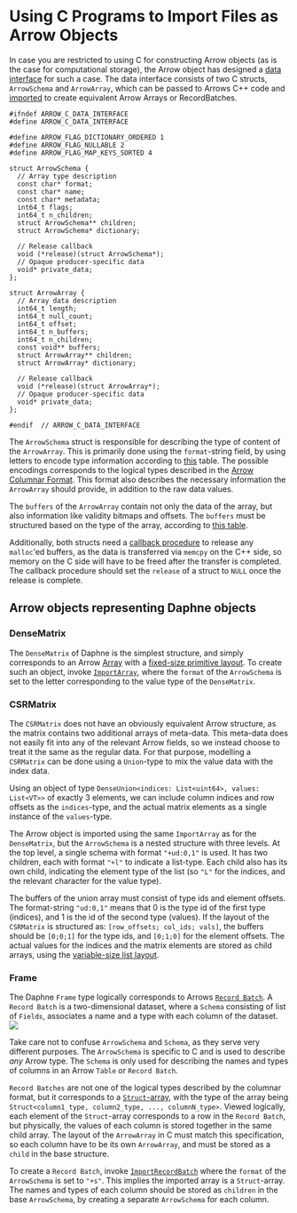 # Using C Programs to Import Files as Arrow Objects
In case you are restricted to using C for constructing Arrow objects (as is the case for computational storage),
the Arrow object has designed a [data interface](https://arrow.apache.org/docs/format/CDataInterface.html) for such a case. The data interface consists of two C structs, `ArrowSchema` and `ArrowArray`, which can be passed to Arrows C++ code and [imported](https://arrow.apache.org/docs/cpp/api/c_abi.html) to create equivalent Arrow Arrays or RecordBatches.
```
#ifndef ARROW_C_DATA_INTERFACE
#define ARROW_C_DATA_INTERFACE

#define ARROW_FLAG_DICTIONARY_ORDERED 1
#define ARROW_FLAG_NULLABLE 2
#define ARROW_FLAG_MAP_KEYS_SORTED 4

struct ArrowSchema {
  // Array type description
  const char* format;
  const char* name;
  const char* metadata;
  int64_t flags;
  int64_t n_children;
  struct ArrowSchema** children;
  struct ArrowSchema* dictionary;

  // Release callback
  void (*release)(struct ArrowSchema*);
  // Opaque producer-specific data
  void* private_data;
};

struct ArrowArray {
  // Array data description
  int64_t length;
  int64_t null_count;
  int64_t offset;
  int64_t n_buffers;
  int64_t n_children;
  const void** buffers;
  struct ArrowArray** children;
  struct ArrowArray* dictionary;

  // Release callback
  void (*release)(struct ArrowArray*);
  // Opaque producer-specific data
  void* private_data;
};

#endif  // ARROW_C_DATA_INTERFACE
```

The `ArrowSchema` struct is responsible for describing the type of content of the `ArrowArray`. This is primarily done using the `format`-string field, by using letters to encode type information according to [this](https://arrow.apache.org/docs/format/CDataInterface.html#data-type-description-format-strings) table. The possible encodings corresponds to the logical types described in the [Arrow Columnar Format](https://arrow.apache.org/docs/format/Columnar.html#physical-memory-layout). This format also describes the necessary information the `ArrowArray` should provide, in addition to the raw data values.

The `buffers` of the `ArrowArray` contain not only the data of the array, but also information like validity bitmaps and offsets. The `buffers` must be structured based on the type of the array, according to [this table](https://arrow.apache.org/docs/format/Columnar.html#buffer-listing-for-each-layout).

Additionally, both structs need a [callback procedure](https://arrow.apache.org/docs/format/CDataInterface.html#memory-management) to release any `malloc`'ed buffers, as the data is transferred via `memcpy` on the C++ side, so memory on the C side will have to be freed after the transfer is completed. The callback procedure should set the `release` of a struct to `NULL` once the release is complete.

## Arrow objects representing Daphne objects
### DenseMatrix
The `DenseMatrix` of Daphne is the simplest structure, and simply corresponds to an Arrow [Array](https://arrow.apache.org/docs/cpp/api/array.html) with a [fixed-size primitive layout](https://arrow.apache.org/docs/format/Columnar.html#fixed-size-primitive-layout). To create such an object, invoke [`ImportArray`](https://arrow.apache.org/docs/cpp/api/c_abi.html#_CPPv411ImportArrayP10ArrowArrayP11ArrowSchema), where the `format` of the `ArrowSchema` is set to the letter corresponding to the value type of the `DenseMatrix`.

### CSRMatrix
The `CSRMatrix` does not have an obviously equivalent Arrow structure, as the matrix contains two additional arrays of meta-data. This meta-data does not easily fit into any of the relevant Arrow fields, so we instead choose to treat it the same as the regular data. For that purpose, modelling a `CSRMatrix` can be done using a `Union`-type to mix the value data with the index data.

Using an object of type `DenseUnion<indices: List<uint64>, values: List<VT>>` of exactly 3 elements, we can include column indices and row offsets as the `indices`-type, and the actual matrix elements as a single instance of the `values`-type.

The Arrow object is imported using the same `ImportArray` as for the `DenseMatrix`, but the `ArrowSchema` is a nested structure with three levels. At the top level, a single schema with format `"+ud:0,1"` is used. It has two children, each with format `"+l"` to indicate a list-type. Each child also has its own child, indicating the element type of the list (so `"L"` for the indices, and the relevant character for the value type).

The buffers of the union array must consist of type ids and element offsets.
The format-string `"ud:0,1"` means that 0 is the type id of the first type (indices), and 1 is the id of the second type (values). If the layout of the `CSRMatrix` is structured as: `[row_offsets; col_ids; vals]`, the buffers should be `[0;0;1]` for the type ids, and `[0;1;0]` for the element offsets. The actual values for the indices and the matrix elements are stored as child arrays, using the [variable-size list layout](https://arrow.apache.org/docs/format/Columnar.html#variable-size-list-layout).

### Frame
The Daphne `Frame` type logically corresponds to Arrows [`Record Batch`](https://arrow.apache.org/docs/cpp/tables.html#record-batches). A `Record Batch` is a two-dimensional dataset, where a `Schema` consisting of list of `Fields`, associates a name and a type with each column of the dataset. ![](https://arrow.apache.org/docs/_images/tables-versus-record-batches.svg)

Take care not to confuse `ArrowSchema` and `Schema`, as they serve very different purposes. The `ArrowSchema` is specific to C and is used to describe *any* Arrow type. The `Schema` is only used for describing the names and types of columns in an Arrow `Table` or `Record Batch`.

`Record Batches` are not one of the logical types described by the columnar format, but it corresponds to a [`Struct`-array](https://arrow.apache.org/docs/format/Columnar.html#struct-layout), with the type of the array being `Struct<column1_type, column2_type, ..., columnN_type>`. Viewed logically, each element of the `Struct`-array corresponds to a row in the `Record Batch`, but physically, the values of each column is stored together in the same child array. The layout of the `ArrowArray` in C must match this specification, so each column have to be its own `ArrowArray`, and must be stored as a `child` in the base structure.

To create a `Record Batch`, invoke [`ImportRecordBatch`](https://arrow.apache.org/docs/cpp/api/c_abi.html#_CPPv417ImportRecordBatchP10ArrowArrayP11ArrowSchema) where the `format` of the `ArrowSchema` is set to `"+s"`. This implies the imported array is a `Struct`-array. The names and types of each column should be stored as `children` in the base `ArrowSchema`, by creating a separate `ArrowSchema` for each column.